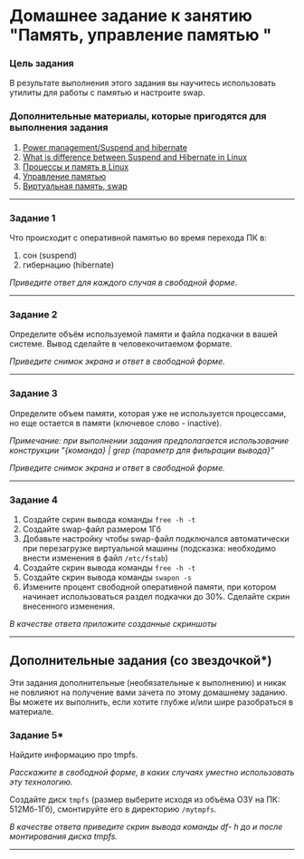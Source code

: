 # Домашнее задание к занятию "Память, управление памятью "

### Цель задания

В результате выполнения этого задания вы научитесь использовать утилиты для работы с памятью и настроите swap.

### Дополнительные материалы, которые пригодятся для выполнения задания

1. [Power management/Suspend and hibernate](https://wiki.archlinux.org/title/Power_management/Suspend_and_hibernate)
2. [What is difference between Suspend and Hibernate in Linux](https://www.fosslinux.com/184/what-is-difference-between-suspend-and-hibernate-in-linux.htm)
3. [Процессы и память в Linux](https://xakep.ru/2021/03/05/linux-processes-and-memory/)
4. [Управление памятью](http://www.linuxlib.ru/kuznetsov/glava_20.html)
5. [Виртуальная память, swap](https://basis.gnulinux.pro/ru/latest/basis/49/49._%D0%92%D0%B8%D1%80%D1%82%D1%83%D0%B0%D0%BB%D1%8C%D0%BD%D0%B0%D1%8F_%D0%BF%D0%B0%D0%BC%D1%8F%D1%82%D1%8C%2C_swap.html)

------

### 

### Задание 1

Что происходит с оперативной памятью во время перехода ПК в:

1. сон (suspend)
2. гибернацию (hibernate)

*Приведите ответ для каждого случая в свободной форме.*

------

### 

### Задание 2

Определите объём используемой памяти и файла подкачки в вашей системе. Вывод сделайте в человекочитаемом формате.

*Приведите снимок экрана и ответ в свободной форме.*

------


### Задание 3

Определите объем памяти, которая уже не используется процессами, но еще остается в памяти (ключевое слово - inactive).

*Примечание: при выполнении задания предполагается использование конструкции "{команда} | grep {параметр для фильрации вывода}"*



*Приведите снимок экрана и ответ в свободной форме.*

------

### Задание 4

1. Создайте скрин вывода команды `free -h -t`
2. Создайте swap-файл размером 1Гб
3. Добавьте настройку чтобы swap-файл подключался автоматически при  перезагрузке виртуальной машины (подсказка: необходимо внести изменения в файл `/etc/fstab`)
4. Создайте скрин вывода команды `free -h -t`
5. Создайте скрин вывода команды `swapon -s`
6. Измените процент свободной оперативной памяти, при котором начинает  использоваться раздел подкачки до 30%. Сделайте скрин внесенного  изменения.

*В качестве ответа приложите созданные скриншоты*

------


## Дополнительные задания (со звездочкой*)

Эти задания дополнительные (необязательные к выполнению) и никак не повлияют на получение вами зачета по этому домашнему заданию.  Вы можете их выполнить, если хотите глубже и/или шире разобраться в  материале.


### Задание 5*

Найдите информацию про tmpfs.

*Расскажите в свободной форме, в каких случаях уместно использовать эту технологию.*

Создайте диск `tmpfs` (размер выберите исходя из объёма ОЗУ на ПК: 512Мб-1Гб), смонтируйте его в директорию `/mytmpfs`.

*В качестве ответа приведите скрин вывода команды df- h до и после монтирования диска tmpfs.*

------


